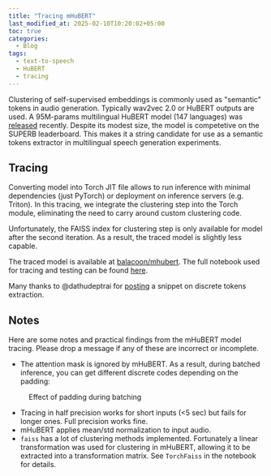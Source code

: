 ```yaml
---
title: "Tracing mHuBERT"
last_modified_at: 2025-02-10T10:20:02+05:00
toc: true
categories:
  - Blog
tags:
  - text-to-speech
  - HuBERT
  - tracing
---
```


Clustering of self-supervised embeddings is commonly used as "semantic" tokens in audio generation.
Typically wav2vec 2.0 or HuBERT outputs are used.
A 95M-params multilingual HuBERT model (147 languages) was [released](https://huggingface.co/utter-project/mHuBERT-147) recently. Despite its modest size, the model is competetive on the SUPERB leaderboard.
This makes it a string candidate for use as a semantic tokens extractor in multilingual speech generation
experiments.

## Tracing

Converting model into Torch JIT file allows to run inference with minimal dependencies (just PyTorch) or deployment on inference servers (e.g. Triton).
In this tracing, we integrate the clustering step into the Torch module, eliminating the need to carry around custom clustering code.

Unfortunately, the FAISS index for clustering step is only available for model after the second iteration.
As a result, the traced model is slightly less capable.

The traced model is available at [balacoon/mhubert](https://huggingface.co/balacoon/mhubert).
The full notebook used for tracing and testing can be found [here](https://github.com/balacoon/balacoon.github.io/blob/master/assets/posts/mhubert/trace_hubert.ipynb).

Many thanks to @dathudeptrai for [posting](https://huggingface.co/utter-project/mHuBERT-147/discussions/6) a snippet on discrete tokens extraction.

## Notes

Here are some notes and practical findings from the mHuBERT model tracing.
Please drop a message if any of these are incorrect or incomplete.
* The attention mask is ignored by mHuBERT. As a result, during batched inference, you can get different discrete codes depending on the padding:
<figure style="width: 500px" class="align-center">
  <img src="{{ site.url }}{{ site.baseurl }}/assets/images/posts/mhubert/batching.png" alt="">
  <figcaption class="figure-caption text-center">Effect of padding during batching</figcaption>
</figure>

* Tracing in half precision works for short inputs (<5 sec) but fails for longer ones. Full precision works fine.
* mHuBERT applies mean/std normalization to input audio.
* `faiss` has a lot of clustering methods implemented. Fortunately a linear transformation was used for clustering in mHuBERT, allowing it to be extracted into a transformation matrix. See `TorchFaiss` in the notebook for details.